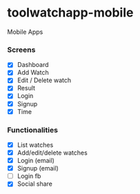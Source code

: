 # toolwatchapp-mobile
Mobile Apps

### Screens

- [x] Dashboard
- [x] Add Watch
- [x] Edit / Delete watch
- [x] Result
- [x] Login
- [x] Signup
- [x] Time

### Functionalities

- [x] List watches
- [x] Add/edit/delete watches
- [x] Login (email)
- [x] Signup (email)
- [ ] Login fb
- [x] Social share
